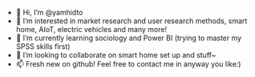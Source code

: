 - 👋 Hi, I’m @yamhidto
- 👀 I’m interested in market research and user research methods, smart home, AIoT, electric vehicles and many more!
- 🌱 I’m currently learning sociology and Power BI (trying to master my SPSS skills first)
- 💞️ I’m looking to collaborate on smart home set up and stuff~
- 📫 Fresh new on github! Feel free to contact me in anyway you like:)

<!---
yamhidto/yamhidto is a ✨ special ✨ repository because its `README.md` (this file) appears on your GitHub profile.
You can click the Preview link to take a look at your changes.
--->
